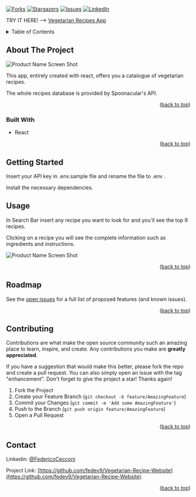 <div id="top"></div>

<!-- PROJECT SHIELDS -->
[![Forks][forks-shield]][forks-url]
[![Stargazers][stars-shield]][stars-url]
[![Issues][issues-shield]][issues-url]
[![LinkedIn][linkedin-shield]][linkedin-url]


TRY IT HERE! --> [Vegetarian Recipes App](https://fedev9-vegetarian-recipes.netlify.app)


<!-- TABLE OF CONTENTS -->
<details>
  <summary>Table of Contents</summary>
  <ol>
    <li>
      <a href="#about-the-project">About The Project</a>
      <ul>
        <li><a href="#built-with">Built With</a></li>
      </ul>
    </li>
    <li>
      <a href="#getting-started">Getting Started</a>
    </li>
    <li><a href="#usage">Usage</a></li>
    <li><a href="#roadmap">Roadmap</a></li>
    <li><a href="#contributing">Contributing</a></li>
    <li><a href="#contact">Contact</a></li>
  
  </ol>
</details>



<!-- ABOUT THE PROJECT -->
## About The Project

![Product Name Screen Shot][product-screenshot]

This app, entirely created with react, offers you a catalogue of vegetarian recipes.

The whole recipes database is provided by Spoonacular's API.

<p align="right">(<a href="#top">back to top</a>)</p>



### Built With

* React


<p align="right">(<a href="#top">back to top</a>)</p>



<!-- GETTING STARTED -->
## Getting Started

Insert your API key in .env.sample file and rename the file to .env .

Install the necessary dependencies.



<!-- USAGE EXAMPLES -->
## Usage

In Search Bar insert any recipe you want to look for and you'll see the top 9 recipes.

Clicking on a recipe you will see the complete information such as ingredients and instructions.

![Product Name Screen Shot][above-screenshot]

<p align="right">(<a href="#top">back to top</a>)</p>



<!-- ROADMAP -->
## Roadmap
See the [open issues](https://github.com/fedev9/Vegetarian-Recipe-Website/issues) for a full list of proposed features (and known issues).

<p align="right">(<a href="#top">back to top</a>)</p>



<!-- CONTRIBUTING -->
## Contributing

Contributions are what make the open source community such an amazing place to learn, inspire, and create. Any contributions you make are **greatly appreciated**.

If you have a suggestion that would make this better, please fork the repo and create a pull request. You can also simply open an issue with the tag "enhancement".
Don't forget to give the project a star! Thanks again!

1. Fork the Project
2. Create your Feature Branch (`git checkout -b feature/AmazingFeature`)
3. Commit your Changes (`git commit -m 'Add some AmazingFeature'`)
4. Push to the Branch (`git push origin feature/AmazingFeature`)
5. Open a Pull Request

<p align="right">(<a href="#top">back to top</a>)</p>

<!-- CONTACT -->
## Contact
Linkedin: [@FedericoCecconi](https://www.linkedin.com/in/federico-cecconi-27951619a/)

Project Link: [https://github.com/fedev9/Vegetarian-Recipe-Website](https://github.com/fedev9/Vegetarian-Recipe-Website)

<p align="right">(<a href="#top">back to top</a>)</p>

<!-- MARKDOWN LINKS & IMAGES -->
[contributors-shield]: https://img.shields.io/github/contributors/fedev9/Vegetarian-Recipe-Website.svg?style=for-the-badge
[contributors-url]: https://github.com/fedev9/Vegetarian-Recipe-Website/graphs/contributors
[forks-shield]: https://img.shields.io/github/forks/fedev9/Vegetarian-Recipe-Website.svg?style=for-the-badge
[forks-url]: https://github.com/fedev9/Vegetarian-Recipe-Website/network/members
[stars-shield]: https://img.shields.io/github/stars/fedev9/Vegetarian-Recipe-Website.svg?style=for-the-badge
[stars-url]: https://github.com/fedev9/Vegetarian-Recipe-Website/stargazers
[issues-shield]: https://img.shields.io/github/issues/fedev9/Vegetarian-Recipe-Website.svg?style=for-the-badge
[issues-url]: https://github.com/fedev9/Vegetarian-Recipe-Website/issues
[license-shield]: https://img.shields.io/github/license/fedev9/Vegetarian-Recipe-Website.svg?style=for-the-badge
[license-url]: https://github.com/fedev9/repo_name/blob/master/LICENSE.txt
[linkedin-shield]: https://img.shields.io/badge/-LinkedIn-black.svg?style=for-the-badge&logo=linkedin&colorB=555
[linkedin-url]: https://www.linkedin.com/in/federico-cecconi-27951619a/
[product-screenshot]: assets/img/homepage-git.png
[above-screenshot]: src/images/recipes-git.png
